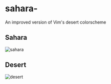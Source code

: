 # sahara-
An improved version of Vim's desert colorscheme

## Sahara
![sahara](https://github.com/wolandark/sahara-/assets/107309764/fe0c9d84-3a33-4704-97e6-735f7ded9d4d)
## Desert
![desert](https://github.com/wolandark/sahara-/assets/107309764/b1370418-b4be-4c2a-a0de-a09a9ad57e53)
